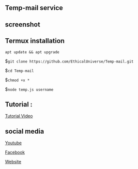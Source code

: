 ## Temp-mail service
## screenshot
## Termux installation 
`apt update && apt upgrade`


$`git clone https://github.com/EthicalUniverse/Temp-mail.git`

$`cd Temp-mail`

$`chmod +x *`

$`node temp.js username`

## Tutorial :
<p>
  <a href="https://youtube.com/@Ethical_Universe">Tutorial Video</a>
  </p>


## social media
<p>
  <a href="https://youtube.com/@Ethical_Universe">Youtube</a>
  </p>

  <p>
  <a href="https://www.facebook.com/EthicalUniversebd">Facebook</a>
  </p>

<p>
  <a href="https://ethacaluniverse.blogspot.com">Website</a>
  </p>
